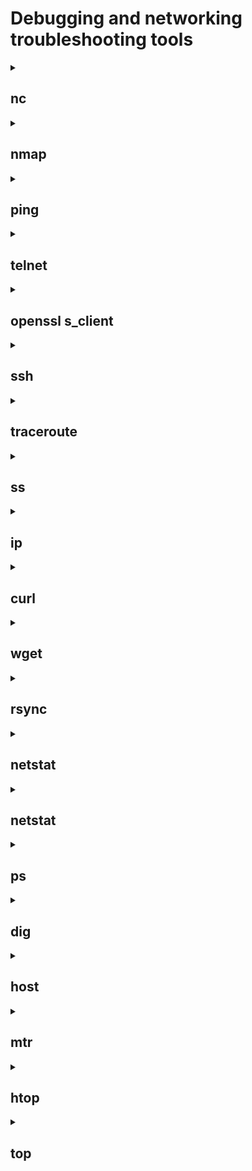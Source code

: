 # Debugging and networking troubleshooting tools
<details>
<summary><h2>nc</h2></summary>
The nc utility, which stands for "netcat," is a very powerful and flexible tool for command-line network communication. nc can be used as a client or server to create TCP or UDP connections, as well as to send and receive data over the network.
<br>- <strong>nc -lp 8080</strong> - <i>run in server mode listening to the port 8080</i>
<br>- <strong>nc ip address 8080</strong> - <i>connecting to the server</i>
<br> <strong>Options</strong>
<br>-6 – use IPv6 protocol. By default, the -4 and IPv4 parameters are used, respectively;
<br>-h – display help with a list of available parameters;
<br>-i delay – add a delay between sending strings or scanning ports. Set in seconds;
<br>-l – listening mode. Used with port indication;
<br>-N – close the connection when the end of the file is reached when sending it;
<br>-n – Work with IP addresses directly without using DNS, also disable port search;
<br>-P username – specify the username to connect to the proxy;
<br>-x address:port – specify the address and port to connect to the proxy;
<br>-p port – specify the port number. In most cases, the port is read without specifying a parameter;
<br>-U – use UNIX domain socket (for interprocess communication);
<br>-u – use UDP protocol, TCP is used by default;
<br>-v – detailed mode. Used when scanning;
<br>-W number of packets – close the connection after receiving a certain number of packets;
<br>-w timer – enable timer to limit connection time. Set in seconds;
<br>-z – disable sending data. Used when scanning.
<img width="853" alt="Screenshot 2023-11-14 at 15 59 31" src="https://github.com/KTsybak/Ramp-up-plan/assets/149802416/9acfeb6b-805f-489a-b2d4-315385fe72c8">
</details>



<details>
<summary><h2>nmap</h2></summary>
Nmap, short for "Network Mapper," is a powerful and widely used open-source network scanning and security auditing tool.  Nmap can be used to discover hosts and devices on a network. It can identify live hosts, their IP addresses, and open ports.
<br>- <strong>nmap ip address </strong> - <i>to scan using IP Address</i>
<br>- <strong>nmap test.com</strong> - <i>to scan using Hostname</i>
<br>- <strong>nmap 192.168.31.*</strong> - <i>to scan whole subnet  </i>
<br>- <strong>nmap 192.168.31.1-20</strong> - <i>scan specific range of IP address </i>

<br> <strong>Options</strong>
<br>-v – to get more detailed information about the remote machines;
<br>-sA – to scan to detect firewall settings;
<br>-sL – to identify Hostnames;
<br>-h – to get some help ;
<br>-p – flag is used with nmap to perform scan on a specific port or range of ports;

<img width="543" alt="Screenshot 2023-11-14 at 16 02 43" src="https://github.com/KTsybak/Ramp-up-plan/assets/149802416/44fa69bc-9d02-455a-b1cd-62462e5a5c5a">

</details>

<details>
<summary><h2>ping</h2></summary>
Ping is a command line command used to test the availability of and measure the response time from network devices, usually using the Internet Control Message Protocol (ICMP).ping is a command line command used to test the availability of and measure the response time from network devices, usually using the Internet Control Message Protocol (ICMP).
<br>- <strong>ping example.com</strong> - <i>сheck accessibility</i>

<br> <strong>Options</strong>
<br> -t	Using this option will ping the target until you force it to stop by using Ctrl+C.
<br> -a	This ping command option will resolve, if possible, the hostname of an IP address target.
<br> -n 	This option sets the number of ICMP Echo Requests to send, from 1 to 4294967295. The ping command will send 4 by default if -n isn't used.
<br> -l size	Use this option to set the size, in bytes, of the echo request packet from 32 to 65,527. The ping command will send a 32-byte echo request if you don't use the -l option.
<br> -f	Use this ping command option to prevent ICMP Echo Requests from being fragmented by routers between you and the target. The -f option is most often used to troubleshoot Path Maximum Transmission Unit (PMTU) issues.
<br> -i This option sets the Time to Live (TTL) value, the maximum of which is 255.
<br> -r count	Use this ping command option to specify the number of hops between your computer and the target computer or device that you'd like to be recorded and displayed. 
<br>
<img width="755" alt="Screenshot 2023-11-14 at 16 05 46" src="https://github.com/KTsybak/Ramp-up-plan/assets/149802416/61a61254-e640-4d02-8393-e68b47537853">

</details>

<details>
<summary><h2>telnet</h2></summary>
Telnet is a simple networking protocol and program that allows you to establish a remote connection to other computers over a network, usually using a text-based interface. Telnet sends text commands and receives responses over the network
<br>- <strong>telnet example.com 80</strong> - <i>establish a connection</i>

<br> <strong>Options</strong>
<br>  port -	Specifies a port number or service name to contact. If not specified, the telnet port (23) is used.
<br>  -L Specifies an 8-bit data path on output. This option causes the TELNET BINARY option to be negotiated on output.
<br>	-d	Activates debug mode
<br> 	-a	Attempts automatic login
<br> 	-n tracefile	Opens tracefile to record appropriate information (see also “set tracefile”)
<br> 	-l user	If the host supports environ, you will be logged in as the specified user.
<br> 	-e escape char	Sets an escape character
<br> 	-E	No character is recognized as escape character
<br> 	-x	Attempts to activate encryption

</details>
<details>
<summary><h2>openssl s_client</h2></summary>
openssl s_client is an OpenSSL utility command that allows you to connect to servers using SSL/TLS (Secure Sockets Layer/Transport Layer Security) protocols. This command allows you to establish a connection and get information about certificates, communication parameters, and other details about the SSL/TLS connection.
<br>- <strong>openssl s_client -connect example.com:443</strong> - <i>openssl s_client connect</i>

<br> <strong>Options</strong>
<br>  -help - Print out a usage messag;
<br>  -connect host:port - This specifies the host and optional port to connect to. It is possible to select the host and port using the optional target positional argument instead. 
<br>	-host hostname - Host to connect to;
<br> 	-port port - Connect to the specified port
<br> 	-cert filename - The client certificate to use, if one is requested by the server. The default is not to use a certificate.
<br> 	-CRL filename - CRL file to use to check the server's certificate.
<br> 	-key filename|uri - The client private key to use. 

</details>

</details>
<details>
<summary><h2>ssh</h2></summary>
SSH (Secure Shell) is a network protocol and cryptographic protocol designed to securely connect to and work remotely on remote servers. SSH allows you to execute commands on a remote server, manage files, and transfer data over an encrypted connection.<br>- <strong>ssh username@server_ip</strong> - <i>connecting to a remote server</i>
<br> <strong>ssh-keygen</strong> - <i>create public-private keys</i>
<br> <strong>Options</strong>
<br>  -p - Port to connect to on the remote host;
<br>  -V - Display the version number;
<br>	-v -  Verbose mode. It echoes everything it is doing while establishing a connection. It is very useful in the debugging of connection failures;
<br> 	-q - Suppresses all errors and warnings;
<br> 	-c - Selects the cipher specification for encrypting the session;
<br> 	-f - Requests ssh to go to background just before command execution;

</details>

</details>
<details>
<summary><h2>traceroute</h2></summary>
Traceroute is a command line command that allows you to trace the route of packets from your computer to a specified target IP address or domain name.
<br>- <strong>traceroute example.com</strong> - <i>basic usage</i>

<br> <strong>Options</strong>
<br>  –help - Information about the command;
<br>  -p port - Define the port for the query;
<br>	-n - Stop the resolving of the IP addresses;
<br> 	-w waittime - Maximum waiting time for each of the replies.
<br> 	-I - Use the ICMP echo for the requests.
<br> 	-m max_ttl - The TTL in traceroute means the maximum amount of hops.
</details>


<details>
<summary><h2>ss</h2></summary>
ss is a command line command used to display information about sockets (network connections) on a system. This command allows you to view active network connections, ports, addresses, and other parameters. ss is a useful tool for monitoring network activity on a computer.
<br>- <strong>ss</strong> - <i>displaying active sockets</i>

<br> <strong>Options</strong>
<br>  -t	The -t parameter tells ss to show TCP connections only.
<br>  -u	The –u parameter tells ss to show UDP connections only.
<br>	-l	The -l parameter tells ss to display listening sockets, which are omitted by default.
<br>  -n	The -n option tells ss to disable the resolving of service names.
<br>  -r	The -r option tells ss to enable DNS resolving in the output, which is turned off by default.
<br>  -m	The -m parameter tells ss to display socket memory usage information.
<br>  -p	The -p parameter tells ss to display the process that is using a socket.
<br>  -e	The -e option tells ss to display detailed socket information.
<br>  -x	The -x parameter tells ss to display UNIX domain sockets only.

</details>
<details>
<summary><h2>ip</h2></summary>
ip is a command line command for administering and configuring the network in Linux-based systems. It provides advanced functionality for managing network interfaces, routing rules, addresses, and other network parameters
<br>- <strong>ip link or ip a</strong> - <i>to display information about all network interfaces on a system</i>
<br>- <strong>ip a add 192.168.31.100/24 dev eth0</strong> - <i>To assign an IP address to a network interface, use the ip address add command. For example, to assign an IP address of 192.168.1.100 and a subnet mask of 255.255.255.0 to interface eth0</i>
<br>- <strong>ip a delete 192.168.31.100/24 dev eth0</strong> - <i>remove an IP address from a network interface</i>
<br>- <strong>ip route</strong> - <i>displaying information about routing</i>
<br>- <strong>ip route add 192.168.2.0/24 via 192.168.1.1</strong> - <i>this command adds a route to the 192.168.2.0/24 subnet through the router with the IP address 192.168.1.1</i>
 <br>- <strong>ip a delete 192.168.31.100/24 dev eth0</strong> - <i>remove an IP address from a network interface</i>
<br> <strong>Options</strong>
<br> -V, -Version - Print the version of the ip utility and exit.
<br> -h, -human, -human-readable - output statistics with human readable values followed by suffix.
<br> -d, -details - Output more detailed information.
</details>

<details>
<summary><h2>curl</h2></summary>
curl is a command line command for making HTTP requests and transferring data over a network. curl allows you to interact with web servers, download web page content, and send and receive data via HTTP, HTTPS, FTP, and other protocols.
<br>- <strong>curl [options/URLs]</strong> - <i>the basic curl syntax</i>


<br> <strong>Options</strong>
<br> -I - Obtain only headers;
<br> -k - Allow curl to work with insecure connections;
<br> --o, --output <file> - Store output in a file. 
<br> -i, --include	Specify that the output should include the HTTP response headers;
</details>

<details>
<summary><h2>wget</h2></summary>
Wget is a command-line tool for downloading files from the Internet. It allows you to download files from web servers and FTP servers using the command line.
<br>- <strong>wget https://example.com/file.txt</strong> - <i>downloading a file from a URL</i>

<br> <strong>Options</strong>
<br>-c or –continue: Continues a previously interrupted download.
<br>-N: Will only download a file if it’s newer than a file of the same name on your computer.
<br>-t [amount]: Sets how many times Linux wget will try to download a file.
<br>-w [time]: Sets how many seconds wget will wait between multiple downloads.
</details>

<details>
<summary><h2>rsync</h2></summary>
rsync is a command-line tool for synchronizing and copying files and directories between different systems or within the same system. rsync allows you to synchronize files efficiently over a network or locally and uses algorithms to transfer only the changed parts of files, making it fast and resource-efficient.
<br>- <strong>rsync -a D1 D2</strong> - <i>to mirror the directory D1 and its contents into another directory D2 on a single machine</i>

<br> <strong>Options</strong>
<br>-o - Copy the ownership of the files. (You probably need superuser privileges on the remote host.)
<br>-g - Copy the group ownership of the files. (You might need superuser privileges on the remote host.)
<br>-p - Copy the file permissions.
<br>-t - Copy the file timestamps.
<br>-r - Copy directories recursively, i.e., including their contents.
<br>-l - Permit symbolic links to be copied (not the files they point to).
<br>-D - Permit devices to be copied. (Superuser only.)
<br>-a - Mirroring: copy all attributes of the original files. This implies all of the options, -Dgloprt.
<br>-v - Verbose mode
</details>
<details>
<summary><h2>netstat</h2></summary>
netstat (Network Statistics) is a command line command to display information about network connections, routes, and network statistics on your system. It allows you to analyze the current state of the network and can be useful for identifying problems in the network connection.
<br>- <strong>netstat</strong> - <i>Display active network connections</i>

<br> <strong>Options</strong>
<br>-a - Displays all active ports
<br>-e - Shows statistics about your network connection (received and sent data packets, etc.)
<br>-i - Brings up the netstat overview menu
<br>-n - Numerical display of addresses and port numbers
<br>-p - Displays the connections for the specified protocol, in this case TCP (also possible: UDP, TCPv6, or UDPv6)
<br>-q - Lists all connections, all listening TCP ports, and all open TCP ports that are not listening
<br>-r - Displays the IP routing table
<br>-s - Retrieves statistics about the important network protocols such as TCP, IP, or UDP
</details>

<details>
<summary><h2>netstat</h2></summary>
netstat (Network Statistics) is a command line command to display information about network connections, routes, and network statistics on your system. It allows you to analyze the current state of the network and can be useful for identifying problems in the network connection.
<br>- <strong>netstat</strong> - <i>Display active network connections</i>

<br> <strong>Options</strong>
<br>-a - Displays all active ports
<br>-e - Shows statistics about your network connection (received and sent data packets, etc.)
<br>-i - Brings up the netstat overview menu
<br>-n - Numerical display of addresses and port numbers
<br>-p - Displays the connections for the specified protocol, in this case TCP (also possible: UDP, TCPv6, or UDPv6)
<br>-q - Lists all connections, all listening TCP ports, and all open TCP ports that are not listening
<br>-r - Displays the IP routing table
<br>-s - Retrieves statistics about the important network protocols such as TCP, IP, or UDP
</details>
<details>
<summary><h2>ps</h2></summary>
ps is a command line command for displaying information about processes running on your system. It allows you to view a list of active processes, their attributes, and other information. Here are some of the main features and uses of the ps command
<br>- <strong>ps</strong> - <i>by default, the ps command displays a list of all processes running in the current shell</i>

<br> <strong>Options</strong>
<br> ps -ef or ps -aux − List currently running processes in full format
<br>ps -ax − List currently running processes
<br>ps -u <username> − List processes for a specific user
<br>ps -C <command> − List processes for a given command
<br>ps -p <PID> − List processes with a given PID
<br>ps -ppid <PPID> − List processes with a given parent process ID (PPID)
<br>pstree − Show processes in a hierarchy
<br>ps -L − List all threads for a particular process
<br>ps --sort pmem − Find memory leaks
<br>ps -eo − Show security information
<br>ps -U root -u root u − Show processes running by root
</details>

<details>
<summary><h2>dig</h2></summary>
dig (Domain Information Groper) is a command-line tool for performing queries to DNS servers. It allows you to get information about DNS records for specified domain names or IP addresses.
<br>- <strong>dig example.com</strong> - <i>getting DNS records</i>
<br>
<br>Types of resource records of the DNS
<br>A	IPv4 IP address	192.168.1.5 or 75.126.153.206
<br>AAAA	IPv6 IP address	2607:f0d0:1002:51::4
<br>CNAME	Canonical name record (Alias)	s0.cyberciti.org is an alias
<br>for d2m4hyssawyie7.cloudfront.net
<br>MX	Email server host names	smtp.cyberciti.biz or mx1.nixcraft.com
<br>NS	Name (DNS) server names	ns1.cyberciti.biz or ns-243.awsdns-30.com
<br>PTR	Pointer to a canonical name.
<br>Mostly used for implementing reverse DNS lookups	82.236.125.74.in-addr.arpa
<br>SOA	Authoritative information about a DNS zone	
<br>TXT	Text record	
<br>

<br> <strong>Options</strong>
<br>-x- to map addresses to names (reverse lookups)
<br>+short - short answer using the dig
<br> -f lookup.txt - option to the dig command that makes dig operate in batch mode
<br>-b address[#port]	Bind to source address/port
<br>-p port	Specify port number
<br>-q name	Specify query name
<br>-t type	Specify query type
<br>-c class	Specify query class
<br>-k keyfile	Specify tsig key file
<br>-y [hmac:]name:key	Specify named base64 tsig key
<br>-4	Use IPv4 query transport only
<br>-6	Use IPv6 query transport only
<br>-m	Enable memory usage debugging

</details>
<details>
<summary><h2>host</h2></summary>
The host command is a command-line tool used to resolve domain names and display related information. It is used to resolve domain names to IP addresses and vice versa, and can be useful for diagnosing network problems and checking the status of DNS servers.
<br>- <strong>host example.com</strong> - <i>resolve the domain name to an IP address</i>

<br> <strong>Options</strong>
<br>-a or -v - It used to specify the query type or enables the verbose output.
<br>-t - It is used to specify the type of query
<br>-R - In order to specify the number of retries you can do in case one try fails. If anyone try succeeds then the command stops.
<br>-l - In order to list all hosts in a domain.
</details>

<details>
<summary><h2>mtr</h2></summary>
mtr (My Traceroute) is a command-line tool that combines the functions of the traceroute and ping utilities. It is used to diagnose and measure network routes to a specified target system or IP address. mtr provides more detailed information about intermediate nodes and packet loss than regular traceroute
<br>- <strong>mtr example.com</strong> - <i>run mtr to diagnose the network route</i>

<br> <strong>Options</strong>
<br>-h–help	Show all the available options.
<br>-v–version	Show the version of the MTR command.
<br>-r–report	This starts the report mode. In this mode, it will run the specified by “–c” number of times and show statistics at the end.  
<br>-w–report-wide	Wide report mode. The difference with the previous is that it won’t cut hostnames in the report. 
<br>-c COUNT–report-cycles COUNT	Specify the number of pings. 
<br>-s BYTES–psize BYTES PACKETSIZE	Set the size of the packets. If set to a negative number, it will send packets of random size. 
<br>-t–curses	Force curses-based terminal interface.
<br>-n–no-dns	Show numeric IP numbers and no hostname resolving.
<br>-g–gtk	Force GTK+ interface. 
<br>-p–split	Set the mtr command for the split-user interface. 
<br>-l–raw	With the letter “L”, you can set the use of the raw output format. 
<br>-a IP.ADD.RE.SS–address IP.ADD.RE.SS	Bing outgoing packets’ sockets to a particular interface. 
<br>-i SECONDS–interval SECONDS	Set the time in seconds between each ICMP ECHO request. 
<br>-u	Force UDP use instead of ICMP ECHO.
<br>-4	Force IPv4 only.
<br>-6	Force IPv6 only.
</details>

<details>
<summary><h2>htop</h2></summary>
htop is an interactive process and system resource monitor in a command-line environment for Unix-like operating systems. htop provides more functionality and information than the standard top command and allows you to view and control processes on your system.
<br>- <strong>htop</strong> - <i>htop can be run from the command line</i>
<br> <strong>Options</strong>
<br>-d –delay=DELAY	Delay between output updates, in tenths of seconds.
<br>-C –no-color – Run htop in monochrome mode.
<br>-p –pid=PID,PID…	Display output for these PIDs only.
<br>-s –sort help	Print a list of column names, for which the htop output can be sorted.
<br>-s –sort COLUMN	Sort the output based on COLUMN
<br>-u–user=USERNAME	Display processes for the user with this USERNAME only.
<br>-v –version	Display htop version and exit.
</details>

<details>
<summary><h2>top</h2></summary>
The Unix top command is useful for monitoring systems continuously for processes that take more system resources like the CPU time and the memory. top periodically updates the display showing the high resource consuming processes at the top. 
<br>- <strong>top</strong> - <i>the top command can be started simply by giving the command</i>
<br> <strong>Options</strong>
<br>-h, -v	print program version, usage prompt and quit
<br>-b	work in batch mode. No inputs are accepted and top quits after -n number iterations
<br>-n	work for the given number of iterations and quit.
<br>-d	delay time interval between iterations in in the format ss[.tt] seconds
<br>-H	Show threads. By default, processes are displayed. LWP ids are displayed under PID.
<br>-i	do not display idle processes
<br>-u	Report only processes with the given effective user id or user name
<br>-U	Report only processes with the given real, effective, saved or filesystem user id or user name
<br>-p	Monitor the processes identified by the given list of process ids.
<br>-s	work in secure mode
<br>-S	Display cumulative CPU time for each process and its children which have died and have been waited for by it
</details>
